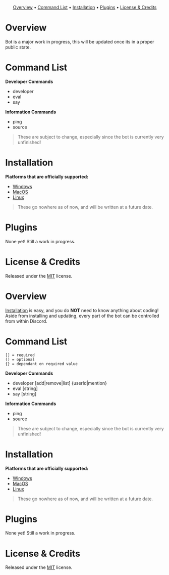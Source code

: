 <p align="center"><p align="center">
  <a href="#overview">Overview</a>
  •
  <a href="#command-list">Command List</a>
  •
  <a href="#installation">Installation</a>
  •
  <a href="#plugins">Plugins</a>
  •
  <a href="#license--credits">License & Credits</a>
</p>

# Overview

Bot is a major work in progress, this will be updated once its in a proper public state.

# Command List

**Developer Commands**<br>

-   developer
-   eval
-   say

**Information Commands**<br>

-   ping
-   source

> These are subject to change, especially since the bot is currently very unfinished!

# Installation

**Platforms that are officially supported:**

-   [Windows]()
-   [MacOS]()
-   [Linux]()

> These go nowhere as of now, and will be written at a future date.

# Plugins

None yet! Still a work in progress.

# License & Credits

Released under the [MIT](https://en.wikipedia.org/wiki/MIT_License) license.

</p>

# Overview

[Installation](#installation) is easy, and you do **NOT** need to know anything about coding! Aside
from installing and updating, every part of the bot can be controlled from within Discord.

# Command List

```
[] = required
() = optional
{} = dependant on required value
```

**Developer Commands**<br>

-   developer [add|remove|list] {userId|mention}
-   eval [string]
-   say [string]

**Information Commands**<br>

-   ping
-   source

> These are subject to change, especially since the bot is currently very unfinished!

# Installation

**Platforms that are officially supported:**

-   [Windows]()
-   [MacOS]()
-   [Linux]()

> These go nowhere as of now, and will be written at a future date.

# Plugins

None yet! Still a work in progress.

# License & Credits

Released under the [MIT](https://en.wikipedia.org/wiki/MIT_License) license.
